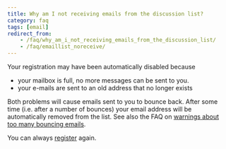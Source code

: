 ```yaml
---
title: Why am I not receiving emails from the discussion list?
category: faq
tags: [email]
redirect_from:
    - /faq/why_am_i_not_receiving_emails_from_the_discussion_list/
    - /faq/emaillist_noreceive/
---
```


Your registration may have been automatically disabled because

- your mailbox is full, no more messages can be sent to you.
- your e-mails are sent to an old address that no longer exists

Both problems will cause emails sent to you to bounce back. After some time (i.e. after a number of bounces) your email address will be automatically removed from the list. See also the FAQ on [warnings about too many bouncing emails](/faq/organization/emaillist_bounces).

You can always [register](http://mailman.science.ru.nl/mailman/listinfo/fieldtrip) again.
